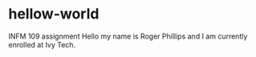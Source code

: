 # hellow-world
INFM 109 assignment 
Hello my name is Roger Phillips and I am currently enrolled at Ivy Tech. 
